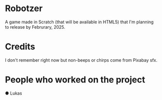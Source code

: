 # Robotzer
A game made in Scratch (that will be available in HTML5) that I'm planning to release by Februrary, 2025.

# Credits
I don't remember right now but non-beeps or chirps come from Pixabay sfx.

# People who worked on the project

● Lukas

